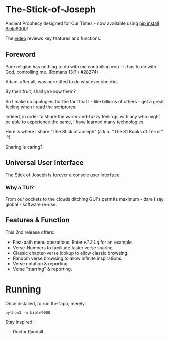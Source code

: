 # The-Stick-of-Joseph
Ancient Prophecy designed for Our Times - now available using [pip install Bible9000](https://pypi.org/project/Bible9000/)!

The [video](https://youtube.com/shorts/pDHX4phEghs?feature=share) reviews key features and functions.

## Foreword
Pure religion has nothing to do with me controlling you - it has to do with God, controlling me. (Romans 13:7 / #28274)

Adam, after all, was permitted to do whatever she did.

By their fruit, shall ye know them?

So I make no apologies for the fact that I - like billions of others - get a great feeling when I read the scriptures. 

Indeed, in order to share the warm-and-fuzzy feelings with any who might be able to experience the same, I have learned many technologies. 

Here is where I share "The Stick of Joseph" (a.k.a. "The 81 Books of Terror" :^)

Sharing is caring?

## Universal User Interface
The Stick of Joseph is forever a console user interface.

### Why a TUI?
From our pockets to the clouds ditching GUI's permits maximum - dare I say global - software re-use.

## Features & Function
This 2nd release offers:

* Fast-path menu operations. Enter *v.1.2.1.q* for an example.
* Verse-Numbers to facilitate faster verse sharing.
* Classic chapter-verse lookup to allow classic browsing.
* Random verse browsing to allow infinite inspirations.
* Verse notation & reporting.
* Verse "starring" & reporting.

# Running
Once installed, to run the 'app, merely:

```
python3 -m bible9000
```

Stay inspired!

--- Doctor Randall 
